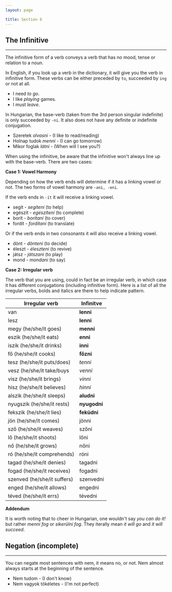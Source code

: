 ```yaml
---
layout: page

title: Section 6
---
```


## The Infinitive

---

The infinitive form of a verb conveys a verb that has no mood, tense or relation to a noun.

In English, if you look up a verb in the dictionary, it will give you the verb in infinitive form. These verbs can be either preceded 
by `to`, succeeded by `ing` or not at all.

* I need *to go*.
* I like *playing* games.
* I must *leave*.

In Hungarian, the base-verb (taken from the 3rd person singular indefinite) is only succeeded by `-ni`. It also does not have any definite or indefinite conjugation.

* Szeretek *olvasni* - (I like to read/reading)
* Holnap tudok *menni* - (I can go tomorrow)
* Mikor foglak *látni* - (When will I see you?)

When using the infinitive, be aware that the infinitive won't always line up with the base-verb. There are two cases:

**Case 1: Vowel Harmony**

Depending on how the verb ends will determine if it has a linking vowel or not. The two forms of vowel harmony are `-ani, -eni`.

If the verb ends in `-ít` it will receive a linking vowel.

* segít - *segíteni* (to help)
* egészít - *egészíteni* (to complete)
* borít - *borítani* (to cover)
* fordít - *fordítani* (to translate)

Or if the verb ends in two consonants it will also receive a linking vowel.

* dönt - *dönteni* (to decide)
* éleszt - *éleszteni* (to revive)
* játsz - *játszani* (to play)
* mond - *mondani* (to say)

**Case 2: Irregular verb**

The verb that you are using, could in fact be an irregular verb, in which case it has different conjugations (including infinitive form). 
Here is a list of all the irregular verbs, bolds and italics are there to help indicate pattern.

| Irregular verb              | Infinitve     |
|-----------------------------|---------------|
| van                         | **lenni**     |
| lesz                        | **lenni**     |
| megy (he/she/it goes)       | **menni**     |
| eszik (he/she/it eats)      | **enni**      |
| iszik (he/she/it drinks)    | **inni**      |
| fő (he/she/it cooks)        | **főzni**     |
| tesz (he/she/it puts/does)  | *tenni*       |
| vesz (he/she/it take/buys   | *venni*       |
| visz (he/she/it brings)     | *vinni*       |
| hisz (he/she/it believes)   | *hinni*       |
| alszik (he/she/it sleeps)   | **aludni**    |
| nyugszik (he/she/it rests)  | **nyugodni**  |
| fekszik (he/she/it lies)    | **feküdni**   |
| jön (he/she/it comes)       | jönni         |
| sző (he/she/it weaves)      | szőni         |
| lő (he/she/it shoots)       | lőni          |
| nő (he/she/it grows)        | nőni          |
| ró (he/she/it comprehends)  | róni          |
| tagad (he/she/it denies)    | tagadni       |
| fogad (he/she/it receives)  | fogadni       |
| szenved (he/she/it suffers) | szenvedni     |
| enged (he/she/it allows)    | engedni       |
| téved (he/she/it errs)      | tévedni       |

**Addendum**

It is worth noting that to cheer in Hungarian, one wouldn't say *you can do it!* but rather *menni fog* or *sikerülni fog*. 
They iterally mean *it will go* and *it will succeed*.

## Negation (incomplete)

---

You can negate most sentences with nem, it means no, or not. Nem almost always starts at the beginning of the sentence.

* Nem tudom - (I don't know)
* Nem vagyok tökéletes - (I'm not perfect)


